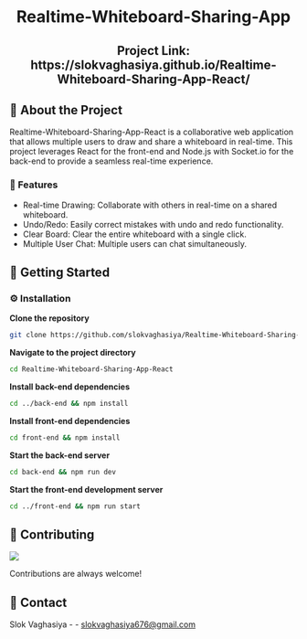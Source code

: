 <div align='center'>

<h1>Realtime-Whiteboard-Sharing-App</h1>
<h2>Project Link: https://slokvaghasiya.github.io/Realtime-Whiteboard-Sharing-App-React/</h2>
</div>


## :star2: About the Project
<p>Realtime-Whiteboard-Sharing-App-React is a collaborative web application that allows multiple users to draw and share a whiteboard in real-time. This project leverages React for the front-end and Node.js with Socket.io for the back-end to provide a seamless real-time experience.</p>

### :dart: Features
- Real-time Drawing: Collaborate with others in real-time on a shared whiteboard.
- Undo/Redo: Easily correct mistakes with undo and redo functionality.
- Clear Board: Clear the entire whiteboard with a single click.
- Multiple User Chat: Multiple users can chat simultaneously.

## :toolbox: Getting Started

### :gear: Installation

**Clone the repository**
```bash
git clone https://github.com/slokvaghasiya/Realtime-Whiteboard-Sharing-App-React.git
```
**Navigate to the project directory**
```bash
cd Realtime-Whiteboard-Sharing-App-React
```
**Install back-end dependencies**
```bash
cd ../back-end && npm install
```
**Install front-end dependencies**
```bash
cd front-end && npm install
```
**Start the back-end server**
```bash
cd back-end && npm run dev
```
**Start the front-end development server**
```bash
cd ../front-end && npm run start
```


## :wave: Contributing

<a href="https://github.com/slokvaghasiya/Realtime-Whiteboard-Sharing-App-React/settings/pages/graphs/contributors"> <img src="https://contrib.rocks/image?repo=Louis3797/awesome-readme-template" /> </a>

Contributions are always welcome!


## :handshake: Contact

Slok Vaghasiya - - slokvaghasiya676@gmail.com

